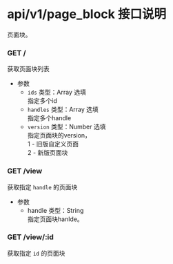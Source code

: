 # api/v1/page_block 接口说明

页面块。

### **GET /**

获取页面块列表

<!-- .api-param -->

* 参数
    * ```ids``` 类型：Array 选填<br/>指定多个id
    * ```handles``` 类型：Array 选填<br/>指定多个handle
    * ```version``` 类型：Number 选填<br/>指定页面块的version，<br/>1 - 旧版自定义页面<br/>2 - 新版页面块


### **GET /view**

获取指定 `handle` 的页面块

<!-- .api-param -->

* 参数
  * handle 类型：String<br/>指定页面块hanlde。

<!-- endapi -->

<!-- api -->
<!-- .api-sdk -->

### **GET /view/:id**

获取指定 `id` 的页面块
